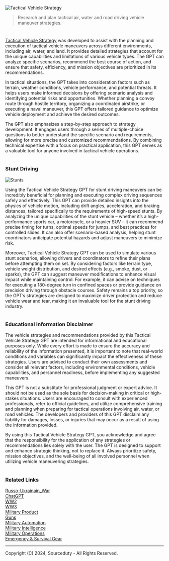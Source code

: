 ![Tactical Vehicle Strategy](https://github.com/user-attachments/assets/d8de82cf-b585-4ed7-8875-4532b8337cc6)

> Research and plan tactical air, water and road driving vehicle maneuver strategies.

#

[Tactical Vehicle Strategy]() was developed to assist with the planning and execution of tactical vehicle maneuvers across different environments, including air, water, and land. It provides detailed strategies that account for the unique capabilities and limitations of various vehicle types. The GPT can analyze specific scenarios, recommend the best course of action, and ensure that safety, efficiency, and mission objectives are prioritized in its recommendations.

In tactical situations, the GPT takes into consideration factors such as terrain, weather conditions, vehicle performance, and potential threats. It helps users make informed decisions by offering scenario analysis and identifying potential risks and opportunities. Whether planning a convoy route through hostile territory, organizing a coordinated airstrike, or executing a naval maneuver, this GPT offers tailored guidance to optimize vehicle deployment and achieve the desired outcomes.

The GPT also emphasizes a step-by-step approach to strategy development. It engages users through a series of multiple-choice questions to better understand the specific scenario and requirements, allowing for more precise and customized recommendations. By combining technical expertise with a focus on practical application, this GPT serves as a valuable tool for anyone involved in tactical vehicle operations.

#
### Stunt Driving

![Stunts](https://github.com/user-attachments/assets/732c53a0-cac8-442b-9197-5dce169ebe1f)

Using the Tactical Vehicle Strategy GPT for stunt driving maneuvers can be incredibly beneficial for planning and executing complex driving sequences safely and effectively. This GPT can provide detailed insights into the physics of vehicle motion, including drift angles, acceleration, and braking distances, tailored specifically to the requirements of high-speed stunts. By analyzing the unique capabilities of the stunt vehicle – whether it’s a high-performance sports car, a motorcycle, or a heavier SUV – it can recommend precise timing for turns, optimal speeds for jumps, and best practices for controlled slides. It can also offer scenario-based analysis, helping stunt coordinators anticipate potential hazards and adjust maneuvers to minimize risk.

Moreover, Tactical Vehicle Strategy GPT can be used to simulate various stunt scenarios, allowing drivers and coordinators to refine their plans before attempting them on set. By considering factors like terrain type, vehicle weight distribution, and desired effects (e.g., smoke, dust, or sparks), the GPT can suggest maneuver modifications to enhance visual impact while maintaining control. For example, it can advise on techniques for executing a 180-degree turn in confined spaces or provide guidance on precision driving through obstacle courses. Safety remains a top priority, so the GPT’s strategies are designed to maximize driver protection and reduce vehicle wear and tear, making it an invaluable tool for the stunt driving industry.

#
### Educational Information Disclaimer

The vehicle strategies and recommendations provided by this Tactical Vehicle Strategy GPT are intended for informational and educational purposes only. While every effort is made to ensure the accuracy and reliability of the information presented, it is important to note that real-world conditions and variables can significantly impact the effectiveness of these strategies. Users are advised to conduct their own assessments and consider all relevant factors, including environmental conditions, vehicle capabilities, and personnel readiness, before implementing any suggested maneuvers.

This GPT is not a substitute for professional judgment or expert advice. It should not be used as the sole basis for decision-making in critical or high-stakes situations. Users are encouraged to consult with experienced professionals, refer to official guidelines, and utilize comprehensive training and planning when preparing for tactical operations involving air, water, or road vehicles. The developers and providers of this GPT disclaim any liability for damages, losses, or injuries that may occur as a result of using the information provided.

By using this Tactical Vehicle Strategy GPT, you acknowledge and agree that the responsibility for the application of any strategies or recommendations lies solely with the user. The GPT is designed to support and enhance strategic thinking, not to replace it. Always prioritize safety, mission objectives, and the well-being of all involved personnel when utilizing vehicle maneuvering strategies.

#
### Related Links

[Russo-Ukrainain_War](https://github.com/sourceduty/Russo-Ukrainian_War)
<br>
[ChatGPT](https://github.com/sourceduty/ChatGPT)
<br>
[WW2](https://github.com/sourceduty/WW2)
<br>
[WW3](https://github.com/sourceduty/WW3)
<br>
[Military Product](https://github.com/sourceduty/Military_Product)
<br>
[Guns](https://github.com/sourceduty/Guns)
<br>
[Military Automation](https://github.com/sourceduty/Military_Automation)
<br>
[Military Intelligence](https://github.com/sourceduty/Military_Intelligence)
<br>
[Military Operations](https://github.com/sourceduty/Military_Operations)
<br>
[Emergency & Survival Gear](https://github.com/sourceduty/Emergency_Survival_Gear)

***
Copyright (C) 2024, Sourceduty - All Rights Reserved.
